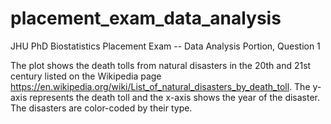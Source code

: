 # placement_exam_data_analysis
JHU PhD Biostatistics Placement Exam -- Data Analysis Portion, Question 1

The plot shows the death tolls from natural disasters in the 20th and 21st century listed on the Wikipedia page https://en.wikipedia.org/wiki/List_of_natural_disasters_by_death_toll. The y-axis represents the death toll and the x-axis shows the year of the disaster. The disasters are color-coded by their type.
